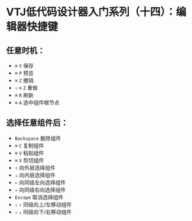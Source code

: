 # VTJ低代码设计器入门系列（十四）：编辑器快捷键

## 任意时机：

- `⌘` `S` 保存
- `⌘` `P` 预览
- `⌘` `Z` 撤销
- `⇧` `⌘` `Z` 重做
- `⌘` `R` 刷新
- `⌘` `A` 选中组件根节点

## 选择任意组件后：

- `Backspace` 删除组件
- `⌘` `C` 复制组件
- `⌘` `V` 粘贴组件
- `⌘` `X` 剪切组件
- `↑` 向外层选择组件
- `↓` 向内层选择组件
- `←` 向同级左向选择组件
- `→` 向同级右向选择组件
- `Escape` 取消选择组件
- `⇧` `↑` 同级向上/左移动组件
- `⇧` `↓` 同级向下/右移动组件
